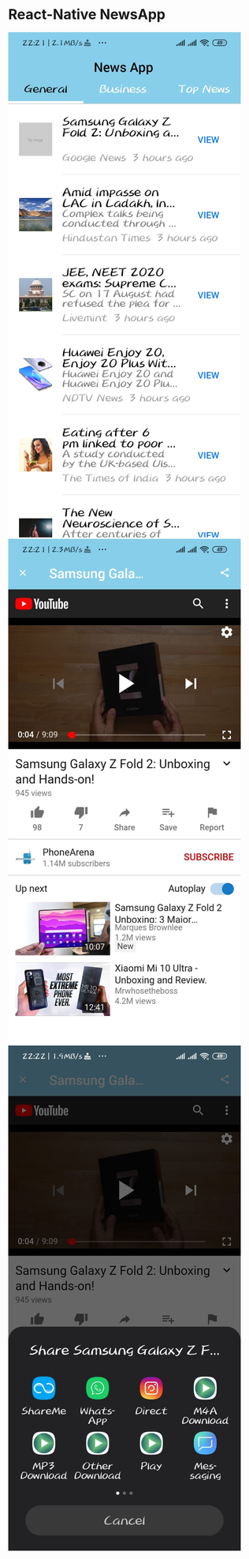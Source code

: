 # React-Native NewsApp

![image](https://github.com/Shubbbu/NewsApp/blob/master/images/WhatsApp%20Image%202020-09-03%20at%2022.40.03.jpeg)
![image](https://github.com/Shubbbu/NewsApp/blob/master/images/WhatsApp%20Image%202020-09-03%20at%2022.40.03%20(3).jpeg)
![image](https://github.com/Shubbbu/NewsApp/blob/master/images/WhatsApp%20Image%202020-09-03%20at%2022.40.03%20(4).jpeg)
